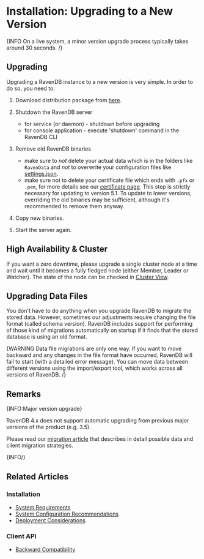 # Installation: Upgrading to a New Version

{INFO On a live system, a minor version upgrade process typically takes around 30 seconds. /}

## Upgrading

Upgrading a RavenDB instance to a new version is very simple. In order to do so, you need to:

1. Download distribution package from [here](https://ravendb.net/downloads).

2. Shutdown the RavenDB server
    * for service (or daemon) - shutdown before upgrading
    * for console application - execute 'shutdown' command in the RavenDB CLI

3. Remove old RavenDB binaries
    * make sure to _not_ delete your actual data which is in the folders like `RavenData` and _not_ to overwrite your configuration files like [settings.json](../../server/configuration/configuration-options#settings.json). 
    * make sure not to delete your certificate file which ends with `.pfx` or `.pem`, for more details see our [certificate page](../../server/security/authentication/certificate-configuration). 
   This step is strictly necessary for updating to version 5.1. To update to lower versions, overriding the old binaries may be sufficient, although it's recommended to remove them anyway.  

4. Copy new binaries. 

5. Start the server again.

## High Availability & Cluster

If you want a zero downtime, please upgrade a single cluster node at a time and wait until it becomes a fully fledged node (either Member, Leader or Watcher). The state of the node can be checked in [Cluster View](../../studio/cluster/cluster-view).

## Upgrading Data Files

You don't have to do anything when you upgrade RavenDB to migrate the stored data. However, sometimes our adjustments require changing the file format (called schema version). RavenDB includes support for performing of those kind of migrations automatically on startup if it finds that the stored database is using an old format.

{WARNING Data file migrations are only one way. If you want to move backward and any changes in the file format have occurred, RavenDB will fail to start (with a detailed error message). You can move data between different versions using the import/export tool, which works across all versions of RavenDB. /}

## Remarks

{INFO:Major version upgrade}

RavenDB 4.x does not support automatic upgrading from previous major versions of the product (e.g. 3.5).  

Please read our [migration article](../../migration/server/data-migration) that describes in detail possible data and client migration strategies.

{INFO/}

## Related Articles

### Installation

- [System Requirements](../../start/installation/system-requirements)
- [System Configuration Recommendations](../../start/installation/system-configuration-recommendations)
- [Deployment Considerations](../../start/installation/deployment-considerations)

### Client API

- [Backward Compatibility](../../client-api/faq/backward-compatibility)

